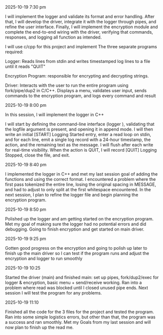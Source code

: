 2025-10-19 7:30 pm

I will implement the logger and validate its format and error handling. After that, I will develop the driver, integrate it with the logger through pipes, and refine the user interface. Finally, I will implement the encryption module and complete the end-to-end wiring with the driver, verifying that commands, responses, and logging all function as intended.
 
  I will use c/cpp for this project and implement
  The three separate programs required:
  
  Logger: Reads lines from stdin and writes timestamped log lines to a file until it reads "QUIT" 
  
  Encryption Program: responsible for encrypting and decrypting strings.

  Driver: Interacts with the user to run the entire program using fork/pipe/dup2 in C/C++. Displays a menu, validates user input, sends commands to the encryption program, and logs every command and result


  
2025-10-19 8:00 pm

In this session, I will implement the logger in C++

I will start by defining the command-line interface (logger <logfile>), validating that the logfile argument is present, and opening it in append mode. I will then write an initial [START] Logging Started entry, enter a read loop on stdin, and for each line, emit a single log record with a 24-hour timestamp, the action, and the remaining text as the message. I will flush after each write for real-time visibility. When the action is QUIT, I will record [QUIT] Logging Stopped, close the file, and exit.



2025-10-19 8:40 pm

I implemented the logger in C++ and met my last session goal of adding the functions and using the correct format. I encountered a problem where the first pass tokenized the entire line, losing the original spacing in MESSAGE, and had to adjust to only split at the first whitespace encountered. In the next session, I plan to refine the logger file and begin planning the encryption program.


2025-10-19 8:50 pm

Polished up the logger and am getting started on the encryption program. Met my goal of making sure the logger had no potential errors and did debugging. Going to finish encryption and get started on main driver.


2025-10-19 9:25 pm

Gotten good progress on the encryption and going to polish up later to finish up the main driver so I can test if the program runs and adjust the encryption and logger to run smoothly

2025-10-19 10:25

Started the driver (main) and finished main: set up pipes, fork/dup2/exec for logger & encryption, basic menu + send/receive working. Ran into a problem where read was blocked until I closed unused pipe ends. Next session I will test the program for any problems.


2025-10-19 11:10 

Finished all the code for the 3 files for the project and tested the program. Ran into some simple logistics errors, but other than that, the program was a success and ran smoothly. Met my Goals from my last session and will now plan to finish up the read me.


